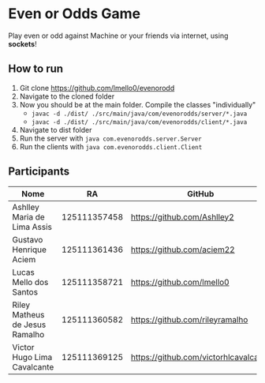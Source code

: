 # Even or Odds Game

Play even or odd against Machine or your friends via internet, using **sockets**!

## How to run

1. Git clone https://github.com/lmello0/evenorodd
2. Navigate to the cloned folder
3. Now you should be at the main folder. Compile the classes "individually"
    - `javac -d ./dist/ ./src/main/java/com/evenorodds/server/*.java`
    - `javac -d ./dist/ ./src/main/java/com/evenorodds/client/*.java`
4. Navigate to dist folder
5. Run the server with `java com.evenorodds.server.Server`
6. Run the clients with `java com.evenorodds.client.Client`

## Participants

| Nome | RA | GitHub                                                                    |
| ---- | -- | ------------------------------------------------------------------------- |
| Ashlley Maria de Lima Assis    | 125111357458 | https://github.com/Ashlley2           |
| Gustavo Henrique Aciem         | 125111361436 | https://github.com/aciem22            |
| Lucas Mello dos Santos         | 125111358721 | https://github.com/lmello0            |
| Riley Matheus de Jesus Ramalho | 125111360582 | https://github.com/rileyramalho       |
| Victor Hugo Lima Cavalcante    | 125111369125 | https://github.com/victorhlcavalcante |